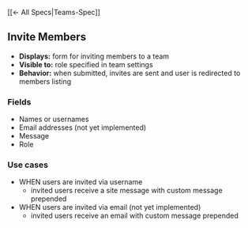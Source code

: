 [[← All Specs|Teams-Spec]]

## Invite Members

* **Displays:** form for inviting members to a team
* **Visible to:** role specified in team settings
* **Behavior:** when submitted, invites are sent and user is redirected to members listing

### Fields

* Names or usernames
* Email addresses (not yet implemented)
* Message
* Role

### Use cases

* WHEN users are invited via username
	* invited users receive a site message with custom message prepended
* WHEN users are invited via email (not yet implemented)
	* invited users receive an email with custom message prepended